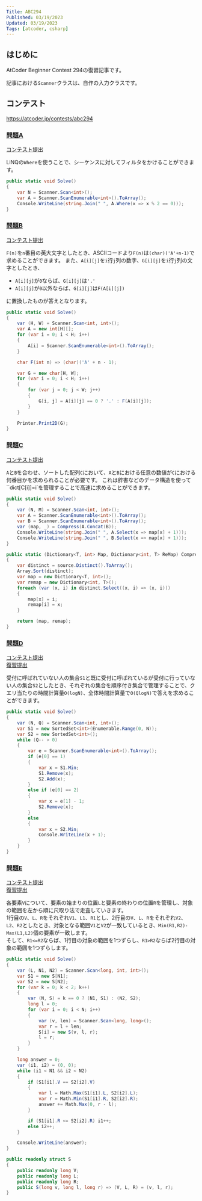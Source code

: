 ```yaml
---
Title: ABC294
Published: 03/19/2023
Updated: 03/19/2023
Tags: [atcoder, csharp]
---
```


## はじめに

AtCoder Beginner Contest 294の復習記事です。

記事における`Scanner`クラスは、自作の入力クラスです。

## コンテスト

<https://atcoder.jp/contests/abc294>

### [問題A](https://atcoder.jp/contests/abc294/tasks/abc294_a)

[コンテスト提出](https://atcoder.jp/contests/ABC294/submissions/39840357)

LiNQの`Where`を使うことで、シーケンスに対してフィルタをかけることができます。

```csharp
public static void Solve()
{
    var N = Scanner.Scan<int>();
    var A = Scanner.ScanEnumerable<int>().ToArray();
    Console.WriteLine(string.Join(" ", A.Where(x => x % 2 == 0)));
}
```

### [問題B](https://atcoder.jp/contests/abc294/tasks/abc294_b)

[コンテスト提出](https://atcoder.jp/contests/ABC294/submissions/39845536)

`F(n)`を`n`番目の英大文字としたとき、ASCIIコードより`F(n)`は`(char)('A'+n-1)`で求めることができます。
また、`A[i][j]`を`i`行`j`列の数字、`G[i][j]`を`i`行`j`列の文字としたとき、

- `A[i][j]`が`0`ならば、`G[i][j]`は`'.'`
- `A[i][j]`が`0`以外ならば、`G[i][j]`は`F(A[i][j])`

に置換したものが答えとなります。

```csharp
public static void Solve()
{
    var (H, W) = Scanner.Scan<int, int>();
    var A = new int[H][];
    for (var i = 0; i < H; i++)
    {
        A[i] = Scanner.ScanEnumerable<int>().ToArray();
    }

    char F(int n) => (char)('A' + n - 1);

    var G = new char[H, W];
    for (var i = 0; i < H; i++)
    {
        for (var j = 0; j < W; j++)
        {
            G[i, j] = A[i][j] == 0 ? '.' : F(A[i][j]);
        }
    }

    Printer.Print2D(G);
}
```

### [問題C](https://atcoder.jp/contests/abc294/tasks/abc294_c)

[コンテスト提出](https://atcoder.jp/contests/ABC294/submissions/39848569)

`A`と`B`を合わせ、ソートした配列`C`において、`A`と`B`における任意の数値が`C`における何番目かを求められることが必要です。
これは辞書などのデータ構造を使って``dict[C[i]]=i`を管理することで高速に求めることができます。

```csharp
public static void Solve()
{
    var (N, M) = Scanner.Scan<int, int>();
    var A = Scanner.ScanEnumerable<int>().ToArray();
    var B = Scanner.ScanEnumerable<int>().ToArray();
    var (map, _) = Compress(A.Concat(B));
    Console.WriteLine(string.Join(" ", A.Select(x => map[x] + 1)));
    Console.WriteLine(string.Join(" ", B.Select(x => map[x] + 1)));
}

public static (Dictionary<T, int> Map, Dictionary<int, T> ReMap) Compress<T>(IEnumerable<T> source)
{
    var distinct = source.Distinct().ToArray();
    Array.Sort(distinct);
    var map = new Dictionary<T, int>();
    var remap = new Dictionary<int, T>();
    foreach (var (x, i) in distinct.Select((x, i) => (x, i)))
    {
        map[x] = i;
        remap[i] = x;
    }

    return (map, remap);
}
```

### [問題D](https://atcoder.jp/contests/abc294/tasks/abc294_d)

[コンテスト提出](https://atcoder.jp/contests/ABC294/submissions/39854709)  
[復習提出](https://atcoder.jp/contests/ABC294/submissions/39883961)

受付に呼ばれていない人の集合`S1`と既に受付に呼ばれているが受付に行っていない人の集合`S2`としたとき、それぞれの集合を順序付き集合で管理することで、クエリ当たりの時間計算量`O(logN)`、全体時間計算量で`O(QlogN)`で答えを求めることができます。

```csharp
public static void Solve()
{
    var (N, Q) = Scanner.Scan<int, int>();
    var S1 = new SortedSet<int>(Enumerable.Range(0, N));
    var S2 = new SortedSet<int>();
    while (Q-- > 0)
    {
        var e = Scanner.ScanEnumerable<int>().ToArray();
        if (e[0] == 1)
        {
            var x = S1.Min;
            S1.Remove(x);
            S2.Add(x);
        }
        else if (e[0] == 2)
        {
            var x = e[1] - 1;
            S2.Remove(x);
        }
        else
        {
            var x = S2.Min;
            Console.WriteLine(x + 1);
        }
    }
}
```

### [問題E](https://atcoder.jp/contests/abc294/tasks/abc294_e)

[コンテスト提出](https://atcoder.jp/contests/ABC294/submissions/39878202)  
[復習提出](https://atcoder.jp/contests/ABC294/submissions/39883508)

各要素`V`について、要素の始まりの位置`L`と要素の終わりの位置`R`を管理し、対象の範囲を左から順に尺取り法で走査していきます。  
1行目の`V`、`L`、`R`をそれぞれ`V1`、`L1`、`R1`とし、2行目の`V`、`L`、`R`をそれぞれ`V2`、`L2`、`R2`としたとき、対象となる範囲`V1`と`V2`が一致しているとき、`Min(R1,R2)-Max(L1,L2)`個の要素が一致します。  
そして、`R1<=R2`ならば、1行目の対象の範囲を1つずらし、`R1>R2`ならば2行目の対象の範囲を1つずらします。

```csharp
public static void Solve()
{
    var (L, N1, N2) = Scanner.Scan<long, int, int>();
    var S1 = new S[N1];
    var S2 = new S[N2];
    for (var k = 0; k < 2; k++)
    {
        var (N, S) = k == 0 ? (N1, S1) : (N2, S2);
        long l = 0;
        for (var i = 0; i < N; i++)
        {
            var (v, len) = Scanner.Scan<long, long>();
            var r = l + len;
            S[i] = new S(v, l, r);
            l = r;
        }
    }

    long answer = 0;
    var (i1, i2) = (0, 0);
    while (i1 < N1 && i2 < N2)
    {
        if (S1[i1].V == S2[i2].V)
        {
            var l = Math.Max(S1[i1].L, S2[i2].L);
            var r = Math.Min(S1[i1].R, S2[i2].R);
            answer += Math.Max(0, r - l);
        }

        if (S1[i1].R <= S2[i2].R) i1++;
        else i2++;
    }

    Console.WriteLine(answer);
}

public readonly struct S
{
    public readonly long V;
    public readonly long L;
    public readonly long R;
    public S(long v, long l, long r) => (V, L, R) = (v, l, r);
}
```
